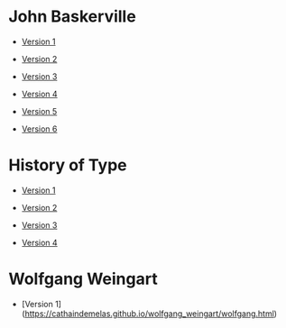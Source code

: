 John Baskerville
================

- [Version 1](https://cathaindemelas.github.io/john_baskerville/baskerville.html)

- [Version 2](https://cathaindemelas.github.io/john_baskerville/baskerville2.html)

- [Version 3](https://cathaindemelas.github.io/john_baskerville/baskerville3.html)

- [Version 4](https://cathaindemelas.github.io/john_baskerville/baskerville4.html)

- [Version 5](https://cathaindemelas.github.io/john_baskerville/baskerville5.html)

- [Version 6](https://cathaindemelas.github.io/john_baskerville/baskerville6.html)



History of Type
===============

- [Version 1](https://cathaindemelas.github.io/john_baskerville/type-history.html)

- [Version 2](https://cathaindemelas.github.io/john_baskerville/type-history2.html)

- [Version 3](https://cathaindemelas.github.io/john_baskerville/type-history3.html)

- [Version 4](https://cathaindemelas.github.io/john_baskerville/type-history4.html)







Wolfgang Weingart
=================

- [Version 1] (https://cathaindemelas.github.io/wolfgang_weingart/wolfgang.html)